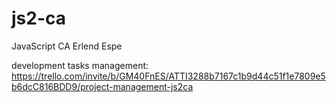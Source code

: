 # js2-ca
JavaScript CA Erlend Espe

development tasks management:
https://trello.com/invite/b/GM40FnES/ATTI3288b7167c1b9d44c51f1e7809e5b6dcC816BDD9/project-management-js2ca
